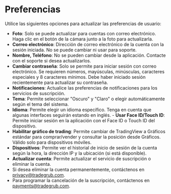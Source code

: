 # **Preferencias**

Utilice las siguientes opciones para actualizar las preferencias de usuario:
- **Foto**: Solo se puede actualizar para cuentas con correo electrónico. Haga clic en el botón de la cámara junto a la foto para actualizarla.
- **Correo electrónico**: Dirección de correo electrónico de la cuenta con la sesión iniciada. No se puede cambiar ni usar para soporte.
- **Nombre, Teléfono**: No se pueden cambiar desde la aplicación. Contacte con el soporte si desea actualizarlos.
- **Cambiar contraseña**: Solo se permite para iniciar sesión con correo electrónico. Se requieren números, mayúsculas, minúsculas, caracteres especiales y 8 caracteres mínimos. Debe haber iniciado sesión recientemente para actualizar su contraseña.
- **Notificaciones**: Actualice las preferencias de notificaciones para los servicios de suscripción.
- **Tema**: Permite seleccionar "Oscuro" y "Claro" o elegir automáticamente según el tema del sistema.
- **Idioma**: Permite elegir un idioma específico. Tenga en cuenta que algunas interfaces seguirán estando en inglés. - **Usar Face ID/Touch ID**: Permite iniciar sesión en la aplicación con el Face ID o Touch ID del dispositivo.
- **Habilitar gráfico de trading**: Permite cambiar de TradingView a Gráficos estándar para comprar/vender y consultar la posición desde Gráficos. Válido solo para dispositivos móviles.
- **Dispositivos**: Permite ver el historial de inicio de sesión de la cuenta según la hora, la dirección IP y la ubicación (si está disponible).
- **Actualizar cuenta**: Permite actualizar el servicio de suscripción o eliminar la cuenta.
- Si desea eliminar la cuenta permanentemente, contáctenos en [privacy@tradegrub.com](mailto:privacy@tradegrub.com).
- Para programar la cancelación de la suscripción, contáctenos en [payments@tradegrub.com](mailto:payments@tradegrub.com).
